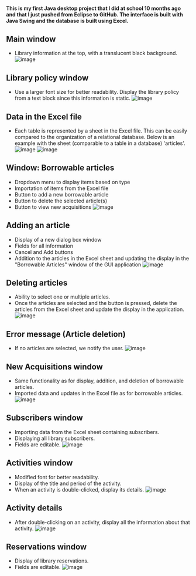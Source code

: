 #### This is my first Java desktop project that I did at school 10 months ago and that I just pushed from Eclipse to GitHub. The interface is built with Java Swing and the database is built using Excel.

## Main window
- Library information at the top, with a translucent black background.
![image](https://github.com/bmalouli/Library-data-management-in-Java/assets/116194037/e6d901d1-02ae-4e8b-8400-85cf38745a2c)

## Library policy window
- Use a larger font size for better readability. Display the library policy from a text block since this information is static.
![image](https://github.com/bmalouli/Library-data-management-in-Java/assets/116194037/2f797b1f-65ca-46ad-a96e-99d9198f664f)

## Data in the Excel file
- Each table is represented by a sheet in the Excel file. This can be easily compared to the organization of a relational database. Below is an example with the sheet (comparable to a table in a database) 'articles'.
![image](https://github.com/bmalouli/Library-data-management-in-Java/assets/116194037/4fada0c1-c790-4727-9888-2c33c807f3c9)
![image](https://github.com/bmalouli/Library-data-management-in-Java/assets/116194037/4e5617ca-19bf-49a7-951e-14d2a8d1b469)


## Window: Borrowable articles
- Dropdown menu to display items based on type
- Importation of items from the Excel file
- Button to add a new borrowable article
- Button to delete the selected article(s)
- Button to view new acquisitions
![image](https://github.com/bmalouli/Library-data-management-in-Java/assets/116194037/4184c89d-c107-43b6-bec8-ab184dd9682e)

## Adding an article
- Display of a new dialog box window
- Fields for all information
- Cancel and Add buttons
- Addition to the articles in the Excel sheet and updating the display in the "Borrowable Articles" window of the GUI application
![image](https://github.com/bmalouli/Library-data-management-in-Java/assets/116194037/2a624353-5bec-4cc4-afad-a1ac46c7a6b0)

## Deleting articles
- Ability to select one or multiple articles.
- Once the articles are selected and the button is pressed, delete the articles from the Excel sheet and update the display in the application.
![image](https://github.com/bmalouli/Library-data-management-in-Java/assets/116194037/30d4e2d1-1d5f-4538-8833-c15a44c29fa9)

## Error message (Article deletion)
- If no articles are selected, we notify the user.
![image](https://github.com/bmalouli/Library-data-management-in-Java/assets/116194037/8fbf3685-1eeb-4564-bd7f-fb3e3a1ee8c1)

## New Acquisitions window
- Same functionality as for display, addition, and deletion of borrowable articles.
- Imported data and updates in the Excel file as for borrowable articles.
![image](https://github.com/bmalouli/Library-data-management-in-Java/assets/116194037/a065a8a4-7cba-4f26-9d17-6e06d541b026)

## Subscribers window
- Importing data from the Excel sheet containing subscribers.
- Displaying all library subscribers.
- Fields are editable.
![image](https://github.com/bmalouli/Library-data-management-in-Java/assets/116194037/30547002-1672-410b-98f3-f51bc9624a5d)

## Activities window
- Modified font for better readability.
- Display of the title and period of the activity.
- When an activity is double-clicked, display its details.
![image](https://github.com/bmalouli/Library-data-management-in-Java/assets/116194037/373c9f91-cc0f-4735-8eb8-85436c73bc6f)

## Activity details
- After double-clicking on an activity, display all the information about that activity.
![image](https://github.com/bmalouli/Library-data-management-in-Java/assets/116194037/822d2001-431b-4e58-aa58-636722d73173)

## Reservations window
- Display of library reservations.
- Fields are editable.
![image](https://github.com/bmalouli/Library-data-management-in-Java/assets/116194037/a2f8cf45-1c07-4060-a43b-e85d428b09c4)







 
